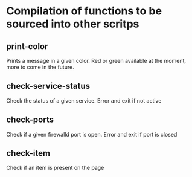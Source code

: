 # Compilation of functions to be sourced into other scritps

## print-color

Prints a message in a given color. Red or green available at the moment, more to come in the future.

## check-service-status

Check the status of a given service. Error and exit if not active

## check-ports

Check if a given firewalld port is open. Error and exit if port is closed

## check-item

Check if an item is present on the page
